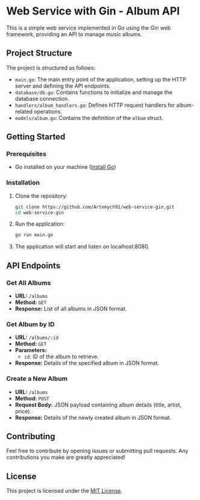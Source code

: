 # Web Service with Gin - Album API

This is a simple web service implemented in Go using the Gin web framework, providing an API to manage music albums.

## Project Structure

The project is structured as follows:

- `main.go`: The main entry point of the application, setting up the HTTP server and defining the API endpoints.
- `database/db.go`: Contains functions to initialize and manage the database connection.
- `handlers/album_handlers.go`: Defines HTTP request handlers for album-related operations.
- `models/album.go`: Contains the definition of the `album` struct.

## Getting Started

### Prerequisites

- Go installed on your machine ([Install Go](https://golang.org/doc/install))

### Installation

1. Clone the repository:

   ```bash
   git clone https://github.com/Artemych91/web-service-gin.git
   cd web-service-gin

2. Run the application:

   ```bash
   go run main.go

3. The application will start and listen on localhost:8080.

## API Endpoints

### Get All Albums

- **URL:** `/albums`
- **Method:** `GET`
- **Response:** List of all albums in JSON format.

### Get Album by ID

- **URL:** `/albums/:id`
- **Method:** `GET`
- **Parameters:**
  - `id`: ID of the album to retrieve.
- **Response:** Details of the specified album in JSON format.

### Create a New Album

- **URL:** `/albums`
- **Method:** `POST`
- **Request Body:** JSON payload containing album details (title, artist, price).
- **Response:** Details of the newly created album in JSON format.

## Contributing

Feel free to contribute by opening issues or submitting pull requests. Any contributions you make are greatly appreciated!

## License

This project is licensed under the [MIT License](LICENSE).
